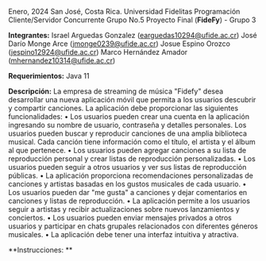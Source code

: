 Enero, 2024 
San José, Costa Rica. 
Universidad Fidelitas 
Programación Cliente/Servidor Concurrente Grupo No.5 
Proyecto Final (**FideFy**) - Grupo 3

**Integrantes:** 
Israel Arguedas Gonzalez (earguedas10294@ufide.ac.cr)
José Darío Monge Arce (jmonge0239@ufide.ac.cr)
Josue Espino Orozco (jespino12924@ufide.ac.cr)
Marco Hernández Amador (mhernandez10314@ufide.ac.cr)

**Requerimientos:** Java 11

**Descripción:**
La empresa de streaming de música "Fidefy" desea desarrollar una nueva aplicación móvil 
que permita a los usuarios descubrir y compartir canciones. La aplicación debe proporcionar 
las siguientes funcionalidades:
• Los usuarios pueden crear una cuenta en la aplicación ingresando su nombre de usuario, 
contraseña y detalles personales.
Los usuarios pueden buscar y reproducir canciones de una amplia biblioteca musical. 
Cada canción tiene información como el título, el artista y el álbum al que pertenece.
• Los usuarios pueden agregar canciones a su lista de reproducción personal y crear listas 
de reproducción personalizadas.
• Los usuarios pueden seguir a otros usuarios y ver sus listas de reproducción públicas.
• La aplicación proporciona recomendaciones personalizadas de canciones y artistas 
basadas en los gustos musicales de cada usuario.
• Los usuarios pueden dar "me gusta" a canciones y dejar comentarios en canciones y 
listas de reproducción.
• La aplicación permite a los usuarios seguir a artistas y recibir actualizaciones sobre 
nuevos lanzamientos y conciertos.
• Los usuarios pueden enviar mensajes privados a otros usuarios y participar en chats 
grupales relacionados con diferentes géneros musicales.
• La aplicación debe tener una interfaz intuitiva y atractiva.

**Instrucciones: **
